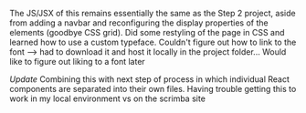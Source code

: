 The JS/JSX of this remains essentially the same as the Step 2 project, aside from adding a navbar and reconfiguring the display properties of the elements (goodbye CSS grid).  Did some restyling of the page in CSS and learned how to use a custom typeface.  Couldn't figure out how to link to the font --> had to download it and host it locally in the project folder...  Would like to figure out liking to a font later

*Update*
Combining this with next step of process in which individual React components are separated into their own files.  Having trouble getting this to work in my local environment vs on the scrimba site